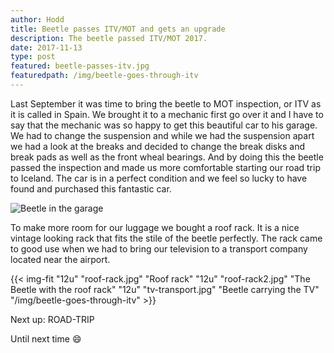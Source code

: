 ```yaml
---
author: Hodd
title: Beetle passes ITV/MOT and gets an upgrade
description: The beetle passed ITV/MOT 2017.
date: 2017-11-13
type: post
featured: beetle-passes-itv.jpg
featuredpath: /img/beetle-goes-through-itv
---
```


Last September it was time to bring the beetle to MOT inspection, or ITV as it is called in Spain. We brought it to a mechanic first go over it and I have to say that the mechanic was so happy to get this beautiful car to his garage.
We had to change the suspension and while we had the suspension apart we had a look at the breaks and decided to change the break disks and break pads as well as the front wheal bearings. And by doing this the beetle passed the inspection and made us more comfortable starting our road trip to Iceland. The car is in a perfect condition and we feel so lucky to have found and purchased this fantastic car.

![Beetle in the garage](/img/beetle-goes-through-itv/itv-garage.jpg "The beetle in the garage")

To make more room for our luggage we bought a roof rack. It is a nice vintage looking rack that fits the stile of the beetle perfectly. The rack came to good use when we had to bring our television to a transport company located near the airport.

{{< img-fit
  "12u" "roof-rack.jpg" "Roof rack"
  "12u" "roof-rack2.jpg" "The Beetle with the roof rack"
  "12u" "tv-transport.jpg" "Beetle carrying the TV"
  "/img/beetle-goes-through-itv" >}}

Next up: ROAD-TRIP

Until next time :smile:
